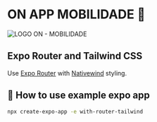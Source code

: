 # ON APP MOBILIDADE :blue_car:

![LOGO ON - MOBILIDADE ](https://on-application.vercel.app/images/logotipo-black.png)

## Expo Router and Tailwind CSS

Use [Expo Router](https://docs.expo.dev/router/introduction/) with [Nativewind](https://www.nativewind.dev/v4/overview/) styling.

## 🚀 How to use example expo app

```sh
npx create-expo-app -e with-router-tailwind
```
